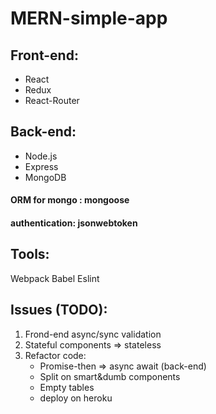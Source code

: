 # MERN-simple-app
## Front-end:
- React
- Redux
- React-Router
## Back-end:
- Node.js
- Express
- MongoDB
#### ORM for mongo : mongoose
#### authentication: jsonwebtoken

## Tools:
Webpack
Babel
Eslint

## Issues (TODO):
1. Frond-end async/sync validation
2. Stateful components => stateless
3. Refactor code:
    - Promise-then => async await (back-end)
    - Split on smart&dumb components
    - Empty tables
    - deploy on heroku
